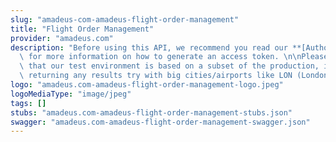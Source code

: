 ```yaml
---
slug: "amadeus-com-amadeus-flight-order-management"
title: "Flight Order Management"
provider: "amadeus.com"
description: "Before using this API, we recommend you read our **[Authorization Guide](https://developers.amadeus.com/self-service/apis-docs/guides/authorization-262)**\
  \ for more information on how to generate an access token. \n\nPlease also be aware\
  \ that our test environment is based on a subset of the production, if you are not\
  \ returning any results try with big cities/airports like LON (London) or NYC (New-York)."
logo: "amadeus.com-amadeus-flight-order-management-logo.jpeg"
logoMediaType: "image/jpeg"
tags: []
stubs: "amadeus.com-amadeus-flight-order-management-stubs.json"
swagger: "amadeus.com-amadeus-flight-order-management-swagger.json"
---
```


